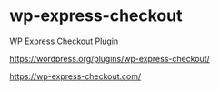 # wp-express-checkout
WP Express Checkout Plugin

https://wordpress.org/plugins/wp-express-checkout/

https://wp-express-checkout.com/
